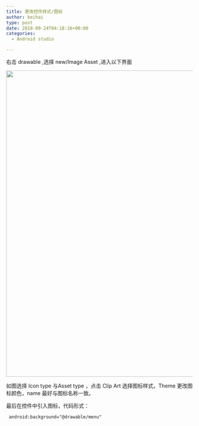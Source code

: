 ```yaml
---
title: 更改控件样式/图标
author: beihai
type: post
date: 2018-09-24T04:18:16+00:00
categories:
  - Android studio

---
```

右击 drawable ,选择 new/Image Asset ,进入以下界面<!--more-->


  
<img class="alignnone size-full wp-image-235" src="http://120.78.201.42/wp-content/uploads/2018/09/TIM截图20180924121233.jpg" alt="" width="1930" height="828" />
  
如图选择 Icon type 与Asset type ，点击 Clip Art 选择图标样式，Theme 更改图标颜色，name 最好与图标名称一致。
  
最后在控件中引入图标，代码形式：

<pre class="pure-highlightjs"><code class="java"> android:background="@drawable/menu"</code></pre>

&nbsp;